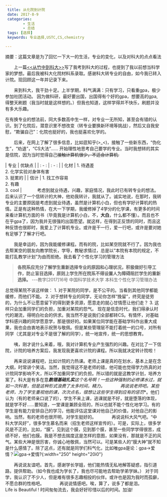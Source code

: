 ```yaml
---
 title: 从化院到计院
 date: 2017-8-9
 categories: 
		- 生活
		- 总结
 tags: [选择]
 keywords: 专业选择,USTC,CS,chemistry

---
```


摘要：这篇文章是为了回忆一下大一的生活，专业的变化，以及对科大的点点看法 
<!-- more -->

&emsp;&emsp;上一篇[<<从竹中到科大>>](https://mbinary.github.io/2017/08/08/%E4%BB%8E%E7%AB%B9%E4%B8%AD%E5%88%B0%E7%A7%91%E5%A4%A7/#more)写了我考到科大的过程，也提到了我以前想当科学家的梦想。最后我被科大化院材料系录取。感谢科大转专业的自由，如今我已转入计院。现回顾这一年并记录下来。

&emsp;&emsp;来到科大，我干劲十足。上半学期，科气满满：只有学习，只看重gpa，极少参加社团活动。 因为做科研，最好要出国，出国得有个好的gpa，想要高的gpa,得整天刷题（我当时就是这样想的。）但我也知道，这样学得并不快乐，刷题并没有多大乐趣。

在有换专业的想法前，同大多数高中生一样，对专业一无所知，甚至会有错的认识。到了化院后，潜意识里不想改变（转专业要换新环境等挑战），然后又自我安慰，“欺骗自己”：化院也挺好的，我也挺喜欢化学的。

&emsp;&emsp;后来，在网上了解了很多信息，比如逛知乎(>_<)，接触了一些新东西，“伪化生”，“劝退”，“CS大法”…… 开始理性地思考自己要学的专业。当时我想转的其实是信院，因为当时觉得自己~~接触计算机很少，不适合计算机.~~

| 专业  | 优缺点 |
| : - : | : - : |
| 化材 | 1. 待遇差<br>2. 化学实验对身体有害 <br>3. 挺累的 |
| 信计 | 1. 找工作容易<br>2. 有趣<br>3. cool |
 
&emsp;&emsp;考虑到就业待遇，兴趣，家庭情况，我此时已有转专业的想法。后来认识了一个信转计的大神，他劝我转计，我就从了。诚实地说，在那时，我转专业的主要原因是考虑到就业待遇，虽然是计算机小白，但也有学好计算机的热情。正是有这种热情，在大一下学期，我缓修掉了4学分的化学课，有更多的时间来看计算机方面的书（毕竟我是计算机小白，不，**大白**，什么都不懂）。而且也不在乎gpa了，因为我并无很强的出国愿望。就这样，在得到正反馈的同时，而且这种反馈也很即时，我爱上了计算机专业。或许是干一行，爱一行吧，或许是要对她有足够了了解才行吧。

&emsp;&emsp;我是幸运的，因为我能缓修课程。而有的院，比如某空院就不行了。因为我也去帮某空的朋友向教学院长，学导，教秘求情过，总是以“本院有本院的规定，不能打乱教学计划”为由而拒绝。我去看了个性化学习的管理方法
> **各院系应充分了解学生重新选择专业的原因和心理状况，积极做好引导工作，防止盲目选择，原则上学生所在院系不得设置人为障碍阻拦学生的重新选择。** ---教字[2017]16号 中国科学技术大学 本科生个性化学习管理办法

总觉得某院不该这样做：
    1. 对于某院的同学，是不公平的。当看到其他同学都能缓修，而他们不能。
    2. 对于想转专业的同学，无论你怎样“挽留”，终究是徒劳的，为什么不让愿意留下的得到更多资源，愿意走的就心甘情愿让他们走？
    3. 这样只会加重同学们的负担，加重对某院的怨气。
现在是信息时代，我们得承认时代的潮流，得明白社会的供求。我当然不是说我们全部都转CS。有情怀，对基础学科感兴趣的同学愿意学，那是很好的。如果某位同学能在基础学科作出重大成果，我也会由衷地表示祝贺与敬佩。但是某些管理层不能打着统一的口号，对所有同学（尤其是对专业不是很了解的同学），统一地宣传，统一的思想教育。

&emsp;&emsp;咦，刚才说什么来着，哦，我对计算机专业产生强烈的兴趣。在对比了一下信院，计院的培养方案后，我发现我更喜欢计院的课程。所以我就决定转计院啦！

&emsp;&emsp;再来说说课程吧，比如计院的力热课。老师上课是真的在划水，基本上是在念大纲，时常讲个笑话。当然，我觉得这不是老师的错，他可能也觉得学力热真的对计院同学影响不大，所以不加重同学们的负担。所以错的就是这教学计划，培养方案了。科大是有多在意***数理基础扎实**这个名号啊！一些这种强制的必修课水过，就如一次科普，但是这种形式浪费了太多时间，精力。
 
&emsp;&emsp;再说说老师吧。某些老师，为了学生**重视**他的课，次次点名，很想让这些学生得到应有的**惩罚**。他们认为（有的老师亲口说了的），学生不来上课，逃课就是不好，就是堕落的体现，就是学不好……要知道，一堂课是兼顾全班的，所以也就不能个性化地学习。有的学生是有能力安排自己的学习，他能评估这堂课对他自己的价值，对他自己的影响。当然，有的老师也很开明，对学生挺好的。
 
&emsp;&emsp;再说说科大风气吧。“中科大学风好”，很多学生慕名而来（招生老师这样宣传的）。可是，实际上，很多学风是不正的，比如，“膜”。见到这个膜，见到那个膜，甚至一些同学学得很苦，成绩不好，他们也膜。我是不想去揣度这是怎样的意图，如果没有，那就是不正的风气。某些大神是很厉害，你诚心地敬佩，当然可以。可是某些人的“膜大神”就不知是什么感情了。除了这点，还有就是同学们科气化，比如唯gpa是论：gpa->爱情？![gpa->爱情?](http://upload-images.jianshu.io/upload_images/7130568-ff7ab1e2e85323f9.jpeg?imageMogr2/auto-orient/strip/q/50  "gpa->爱情?"){:width="250" height="20i0"}

&emsp;&emsp;再说说友谊吧。首先，感谢学长学姐，他们能热情无私地解答疑惑，指引道路，提供帮助。（如今我也成为学长了，我也尽可能地去帮助学弟学妹。） 对于同学，我认识了不少人，但是难有很多志趣相投的伙伴。或许也是因为我时而孤僻，不愿合群的性格吧。
 
&emsp;&emsp;再说说情感吧。唉，算了，说多了都是泪。
 
&emsp;&emsp;Life is Beautiful ! 时间匆匆流去，我会好好珍惜以后的时间。加油!
